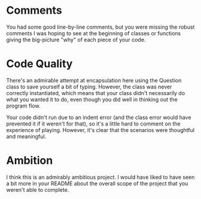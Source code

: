 # Comments
You had some good line-by-line comments, but you were missing the robust comments I was hoping to see at the beginning of classes or functions giving the big-picture "why" of each piece of your code.

# Code Quality
There's an admirable attempt at encapsulation here using the Question class to save yourself a bit of typing. However, the class was never correctly instantiated, which means that your class didn't necessarily do what you wanted it to do, even though you did well in thinking out the program flow.

Your code didn't run due to an indent error (and the class error would have prevented it if it weren't for that), so it's a little hard to comment on the experience of playing. However, it's clear that the scenarios were thoughtful and meaningful.

# Ambition
I think this is an admirably ambitious project. I would have liked to have seen a bit more in your README about the overall scope of the project that you weren't able to complete.
